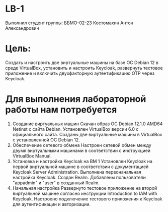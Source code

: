 # LB-1
Выполнил студент группы: ББМО-02-23 Костомахин Антон Александрович
# Цель: #
Создать и настроить две виртуальные машины на базе ОС Debian 12 в среде VirtualBox, установить и настроить Keycloak, развернуть тестовое приложение и включить двухфакторную аутентификацию OTP через Keycloak.

# Для выполнения лабораторной работы нам потребуется 
1. Создание виртуальных машин
Скачан образ ОС Debian 12.1.0 AMD64 Netinst с сайта Debian.
Установлен VirtualBox версии 6.0 с официального сайта.
Созданы две виртуальные машины в VirtualBox с установленной ОС Debian 12.
2. Обеспечение сетевого обмена
Настроен сетевой обмен между двумя виртуальными машинами в соответствии с инструкцией VirtualBox Manual.
3. Установка и настройка Keycloak на ВМ 1
Установлен Keycloak на первой виртуальной машине в соответствии с документацией Keycloak Server Administration.
Выполнена первоначальная настройка Keycloak.
Создан Realm.
Добавлены пользователи "appadmin" и "user" в созданный Realm.
4. Начальная настройка
Развернуто тестовое приложение на второй виртуальной машине согласно инструкции Introduction to IAM with Keycloak.
Настроено подключение тестового приложения к Keycloak для аутентификации и авторизации.

